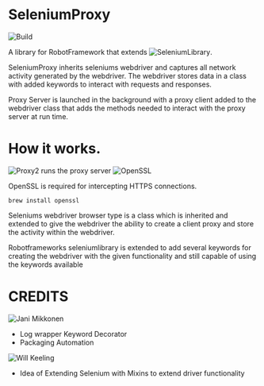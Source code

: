 # SeleniumProxy

![Build](https://github.com/teaglebuilt/robotframework-seleniumproxy/workflows/Python%20package/badge.svg)

A library for RobotFramework that extends ![SeleniumLibrary](https://github.com/robotframework/SeleniumLibrary).

SeleniumProxy inherits seleniums webdriver and captures all network activity generated by the webdriver. The webdriver stores data in a class with added keywords to interact with requests and responses.

Proxy Server is launched in the background with a proxy client added to the webdriver class that adds the methods needed to interact with the proxy server at run time.

# How it works.

![Proxy2](https://github.com/inaz2/proxy2) runs the proxy server
![OpenSSL](https://github.com/inaz2/proxy2)

OpenSSL is required for intercepting HTTPS connections.

```
brew install openssl
```

Seleniums webdriver browser type is a class which is inherited and extended to give the webdriver the ability to create a client proxy and store the activity within the webdriver.

Robotframeworks seleniumlibrary is extended to add several keywords for creating the webdriver with the given functionality and still capable of using the keywords available

# CREDITS

![Jani Mikkonen](http://github.com/rasjani)

- Log wrapper Keyword Decorator
- Packaging Automation

![Will Keeling](https://github.com/wkeeling)

- Idea of Extending Selenium with Mixins to extend driver functionality
